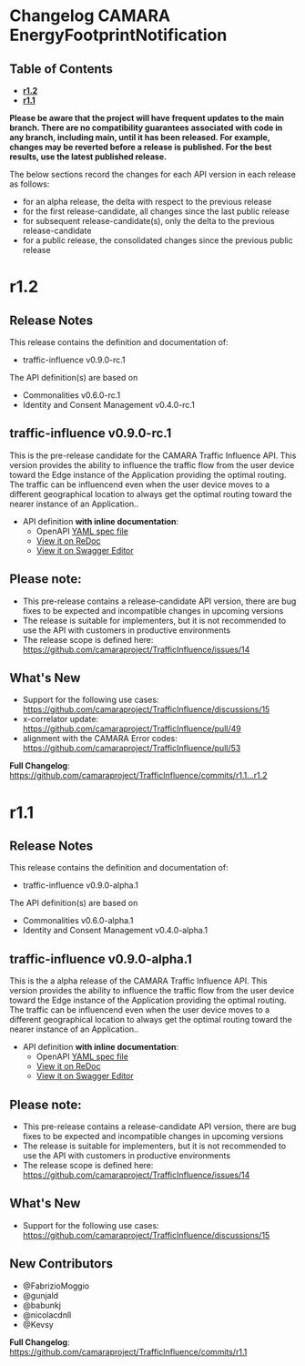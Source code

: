 
# Changelog CAMARA EnergyFootprintNotification

## Table of Contents

- **[r1.2](#r12)**
- **[r1.1](#r11)**

**Please be aware that the project will have frequent updates to the main branch. There are no compatibility guarantees associated with code in any branch, including main, until it has been released. For example, changes may be reverted before a release is published. For the best results, use the latest published release.**

The below sections record the changes for each API version in each release as follows:

* for an alpha release, the delta with respect to the previous release
* for the first release-candidate, all changes since the last public release
* for subsequent release-candidate(s), only the delta to the previous release-candidate
* for a public release, the consolidated changes since the previous public release

# r1.2

## Release Notes

This release contains the definition and documentation of:
* traffic-influence v0.9.0-rc.1

The API definition(s) are based on
* Commonalities v0.6.0-rc.1
* Identity and Consent Management v0.4.0-rc.1

## traffic-influence v0.9.0-rc.1
This is the pre-release candidate for the CAMARA Traffic Influence API. This version provides the ability to influence the traffic flow from the user device toward the Edge instance of the Application providing the optimal routing.
The traffic can be influencend even when the user device moves to a different geographical location to always get the optimal routing toward the nearer instance of an Application..

- API definition **with inline documentation**:
  - OpenAPI [YAML spec file](https://github.com/camaraproject/TrafficInfluence/blob/r1.2/code/API_definitions/traffic-influence.yaml)
  - [View it on ReDoc](https://redocly.github.io/redoc/?url=https://raw.githubusercontent.com/camaraproject/TrafficInfluence/r1.2/code/API_definitions/traffic-influence.yaml&nocors)
  - [View it on Swagger Editor](https://camaraproject.github.io/swagger-ui/?url=https://raw.githubusercontent.com/camaraproject/TrafficInfluence/r1.2/code/API_definitions/traffic-influence.yaml)

## Please note:

- This pre-release contains a release-candidate API version, there are bug fixes to be expected and incompatible changes in upcoming versions 
- The release is suitable for implementers, but it is not recommended to use the API with customers in productive environments
- The release scope is defined here: https://github.com/camaraproject/TrafficInfluence/issues/14

## What's New

* Support for the following use cases: https://github.com/camaraproject/TrafficInfluence/discussions/15
* x-correlator update: https://github.com/camaraproject/TrafficInfluence/pull/49
* alignment with the CAMARA Error codes: https://github.com/camaraproject/TrafficInfluence/pull/53


**Full Changelog**: https://github.com/camaraproject/TrafficInfluence/commits/r1.1...r1.2

# r1.1

## Release Notes

This release contains the definition and documentation of:
* traffic-influence v0.9.0-alpha.1

The API definition(s) are based on
* Commonalities v0.6.0-alpha.1
* Identity and Consent Management v0.4.0-alpha.1

## traffic-influence v0.9.0-alpha.1
This is the a alpha release of the CAMARA Traffic Influence API. This version provides the ability to influence the traffic flow from the user device toward the Edge instance of the Application providing the optimal routing.
The traffic can be influencend even when the user device moves to a different geographical location to always get the optimal routing toward the nearer instance of an Application..

- API definition **with inline documentation**:
  - OpenAPI [YAML spec file](https://github.com/camaraproject/TrafficInfluence/blob/r1.1/code/API_definitions/traffic-influence.yaml)
  - [View it on ReDoc](https://redocly.github.io/redoc/?url=https://raw.githubusercontent.com/camaraproject/TrafficInfluence/r1.1/code/API_definitions/traffic-influence.yaml&nocors)
  - [View it on Swagger Editor](https://editor.swagger.io/?url=https://raw.githubusercontent.com/camaraproject/TrafficInfluence/r1.1/code/API_definitions/traffic-influence.yaml)

## Please note:

- This pre-release contains a release-candidate API version, there are bug fixes to be expected and incompatible changes in upcoming versions 
- The release is suitable for implementers, but it is not recommended to use the API with customers in productive environments
- The release scope is defined here: https://github.com/camaraproject/TrafficInfluence/issues/14

## What's New

* Support for the following use cases: https://github.com/camaraproject/TrafficInfluence/discussions/15

## New Contributors
* @FabrizioMoggio
* @gunjald
* @babunkj
* @nicolacdnll
* @Kevsy

**Full Changelog**: https://github.com/camaraproject/TrafficInfluence/commits/r1.1
